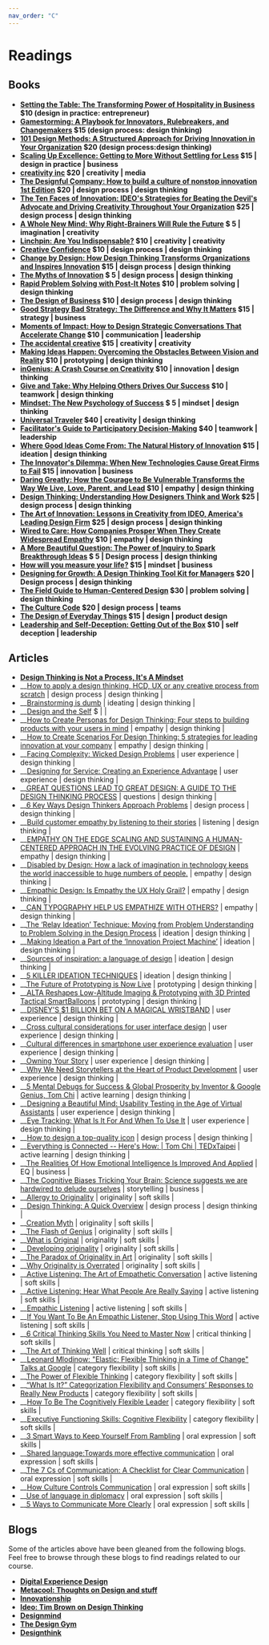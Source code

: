 ```yaml
---
nav_order: "C"
---
```


# Readings

## Books


- __[Setting the Table: The Transforming Power of Hospitality in Business](https://www.amazon.com/Setting-Table-Transforming-Hospitality-Business/dp/0060742763) \$10 (design in practice: entrepreneur)__
- __[Gamestorming: A Playbook for Innovators, Rulebreakers, and Changemakers](https://www.amazon.com/Gamestorming-Playbook-Innovators-Rulebreakers-Changemakers/dp/0596804172) \$15 (design process: design thinking)__
- __[101 Design Methods: A Structured Approach for Driving Innovation in Your Organization](https://www.amazon.com/gp/product/1118083466/?tag=wwwwileycom-20) \$20 (design process:design thinking)__
- __[Scaling Up Excellence: Getting to More Without Settling for Less](https://www.amazon.com/Scaling-Up-Excellence-Getting-Settling/dp/0385347022) \$15 | design in practice | business__
- __[creativity inc](https://www.amazon.com/Creativity-Inc-Overcoming-Unseen-Inspiration/dp/0812993012) \$20 | creativity         | media__
- __[The Designful Company: How to build a culture of nonstop innovation 1st Edition](https://www.amazon.com/The-Designful-Company-culture-innovation/dp/0321580060) \$20 | design process     | design thinking__
- __[The Ten Faces of Innovation: IDEO's Strategies for Beating the Devil's Advocate and Driving Creativity Throughout Your Organization](https://www.amazon.com/exec/obidos/ASIN/0385512074/theartofinnovat/102-0654687-1650515) \$25 | design process     | design thinking__
- __[A Whole New Mind: Why Right-Brainers Will Rule the Future](https://www.amazon.com/gp/product/1594481717?ie=UTF8&tag=freeagentnati-20&linkCode=as2&camp=1789&creative=9325&creativeASIN=1594481717) \$ 5 | imagination        | creativity__
- __[Linchpin: Are You Indispensable?](https://www.amazon.com/Linchpin-Are-Indispensable-Seth-Godin/dp/1591844096) \$10 | creativity         | creativity__
- __[Creative Confidence](https://www.amazon.com/Creative-Confidence-Unleashing-Potential-Within/dp/038534936X/ref=sr_1_5?ie=UTF8&qid=1439927658&sr=8-5&keywords=design+thinking) \$10 | design process     | design thinking__
- __[Change by Design: How Design Thinking Transforms Organizations and Inspires Innovation](https://www.amazon.com/Change-Design-Transforms-Organizations-Innovation/dp/0061766089/ref=sr_1_1?ie=UTF8&qid=1439927658&sr=8-1&keywords=design+thinking) \$15 | deisgn process     | design thinking__
- __[The Myths of Innovation](https://www.amazon.com/The-Myths-Innovation-Scott-Berkun/dp/1449389627) \$ 5 | design process     | design thinking__
- __[Rapid Problem Solving with Post-It Notes](https://www.amazon.com/Rapid-Problem-Solving-Post-It-Notes/dp/1555611427) \$10 | problem solving    | design thinking__
- __[The Design of Business](https://www.amazon.com/The-Design-Business-Competitive-Advantage/dp/1422177807) \$10 | design process     | design thinking__
- __[Good Strategy Bad Strategy: The Difference and Why It Matters](https://www.amazon.com/dp/0307886239) \$15 | strategy           | business__
- __[Moments of Impact: How to Design Strategic Conversations That Accelerate Change](https://www.amazon.com/Moments-Impact-Strategic-Conversations-Accelerate/dp/1451697627) \$10 | communication      | leadership__
- __[The accidental creative](https://www.amazon.com/Accidental-Creative-Brilliant-Moments-Notice/dp/B00NPCF98I/ref=as_li_ss_tl?_encoding=UTF8&qid=&sr=&linkCode=sl1&tag=accidental06-20&linkId=7d5e91d6a44ffea4efdef56282ebaeba) \$15 | creativity         | creativity__
- __[Making Ideas Happen: Overcoming the Obstacles Between Vision and Reality](https://www.amazon.com/Making-Ideas-Happen-Overcoming-Obstacles/dp/1591844118#customerReviews) \$10 | prototyping        | design thinking__
- __[inGenius: A Crash Course on Creativity](https://www.amazon.com/inGenius-A-Crash-Course-Creativity/dp/0062020706) \$10 | innovation         | design thinking__
- __[Give and Take: Why Helping Others Drives Our Success](https://www.amazon.com/Give-Take-Helping-Others-Success/dp/0143124986) \$10 | teamwork           | design thinking__
- __[Mindset: The New Psychology of Success](https://www.amazon.com/Mindset-Psychology-Carol-S-Dweck/dp/0345472322/ref=sr_1_1?ie=UTF8&qid=1534468216&sr=8-1&keywords=mindset+carol+s.+dweck&smid=ATVPDKIKX0DER) \$ 5 | mindset            | design thinking__
- __[Universal Traveler](https://www.amazon.com/Crisp-Universal-Traveler-Don-Koberg/dp/1560526793) \$40 | creativity         | design thinking__
- __[Facilitator's Guide to Participatory Decision-Making](https://www.amazon.com/Facilitators-Participatory-Decision-Making-Jossey-Bass-Management/dp/1118404955/ref=sr_1_1?ie=UTF8&qid=1457040439&sr=8-1&keywords=facilitators+guide+to+participatory+decision+making) \$40 | teamwork           | leadership__
- __[Where Good Ideas Come From: The Natural History of Innovation](https://www.amazon.com/Where-Good-Ideas-Come-From/dp/1594485380) \$15 | ideation           | design thinking__
- __[The Innovator's Dilemma: When New Technologies Cause Great Firms to Fail](https://www.amazon.com/The-Innovators-Dilemma-Technologies-Cause/dp/0875845851/ref=tmm_hrd_title_0?ie=UTF8&qid=1339574940&sr=1-2) \$15 | innovation         | business__
- __[Daring Greatly: How the Courage to Be Vulnerable Transforms the Way We Live, Love, Parent, and Lead](https://www.amazon.com/Daring-Greatly-Courage-Vulnerable-Transforms/dp/1592408419) \$10 | empathy            | design thinking__
- __[Design Thinking: Understanding How Designers Think and Work](https://www.amazon.com/Design-Thinking-Understanding-Designers-Think-ebook/dp/B005GZL8Z0/ref=as_li_ss_tl?dpID=618RxyYXw-L&preST=_SX342_QL70_&dpSrc=detail&linkCode=sl1&tag=programi-20&linkId=13cb11e2338024bbb5f9cbb6c46ea56a&language=en_US) \$25 | design process     | design thinking__
- __[The Art of Innovation: Lessons in Creativity from IDEO, America's Leading Design Firm](https://www.amazon.com/Art-Innovation-Lessons-Creativity-Americas/dp/0385499841/ref=as_li_ss_tl?&imprToken=fbwvZQZ95OmYLPds5IYJIA&slotNum=9&ie=UTF8&s=books&qid=1272602242&sr=8-1&linkCode=sl1&tag=programi-20&linkId=8505697c3d6007e605f0e78d1dacec72&language=en_US) \$25 | design process     | design thinking__
- __[Wired to Care: How Companies Prosper When They Create Widespread Empathy](https://www.amazon.com/Wired-Care-Companies-Prosper-Widespread/dp/013714234X/ref=sr_1_1?ie=UTF8&s=books&qid=1272602709&sr=1-1) \$10 | empathy            | design thinking__
- __[A More Beautiful Question: The Power of Inquiry to Spark Breakthrough Ideas](https://www.amazon.com/More-Beautiful-Question-Inquiry-Breakthrough/dp/1632861054) \$ 5 | Design process     | design thinking__
- __[How will you measure your life?](https://www.amazon.com/How-Will-Measure-Your-Life/dp/0062102419) \$15 | mindset            | business__
- __[Designing for Growth: A Design Thinking Tool Kit for Managers](https://www.amazon.com/Designing-Growth-Design-Thinking-Managers/dp/1531888844) \$20 | Design process     | design thinking__
- __[The Field Guide to Human-Centered Design](https://www.amazon.com/Field-Guide-Human-Centered-Design/dp/0991406311) \$30 | problem solving    | design thinking__
- __[The Culture Code](https://www.amazon.com/Culture-Code-Secrets-Highly-Successful/dp/0804176981/ref=sr_1_1?ie=UTF8&qid=1537383061&sr=8-1&keywords=culture+code+coyle&dpID=51p0mZIztFL&preST=_SY291_BO1,204,203,200_QL40_&dpSrc=srch#customerReviews) \$20 | design process     | teams__
- __[The Design of Everyday Things](https://www.amazon.com/Design-Everyday-Things-Revised-Expanded/dp/0465050654/ref=sr_1_1?ie=UTF8&qid=1537565084&sr=8-1&keywords=design+of+everyday+things) \$15 | design             | product design__
- __[Leadership and Self-Deception: Getting Out of the Box](https://www.amazon.com/Leadership-Self-Deception-Getting-Out-Box/dp/1576759776) \$10 | self deception     | leadership__


## Articles

- __[Design Thinking is Not a Process, It's A Mindset](https://www.entrepreneur.com/article/310282)__
- __[How to apply a design thinking, HCD, UX or any creative process from scratch](https://medium.com/digital-experience-design/how-to-apply-a-design-thinking-hcd-ux-or-any-creative-process-from-scratch-b8786efbf812) | design process       | design thinking |
- __[Brainstorming is dumb](https://www.fastcompany.com/3062292/brainstorming-is-dumb) | ideating             | design thinking |
- __[Design and the Self](https://medium.com/design-your-life/design-and-the-self-a5670a000fee) \$                  |                 |
- __[How to Create Personas for Design Thinking: Four steps to building products with your users in mind](https://www.innovationtraining.org/create-personas-design-thinking/) | empathy              | design thinking |
- __[How to Create Scenarios For Design Thinking: 5 strategies for leading innovation at your company](https://www.innovationtraining.org/how-to-create-scenarios-for-design-thinking/) | empathy              | design thinking |
- __[Facing Complexity: Wicked Design Problems](https://medium.com/age-of-awareness/facing-complexity-wicked-design-problems-ee8c71618966) | user experience      | design thinking |
- __[Designing for Service: Creating an Experience Advantage](http://www.dubberly.com/wp-content/uploads/2010/03/ddo_article_designing_service.pdf) | user experience      | design thinking |
- __[GREAT QUESTIONS LEAD TO GREAT DESIGN: A GUIDE TO THE DESIGN THINKING PROCESS](https://www.webdesignerdepot.com/2017/12/great-questions-lead-to-great-design-a-guide-to-the-design-thinking-process/) | questions            | design thinking |
- __[6 Key Ways Design Thinkers Approach Problems](https://www.fastcompany.com/3060852/6-key-ways-design-thinkers-approach-problems) | design process       | design thinking |
- __[Build customer empathy by listening to their stories](https://medium.com/startup-grind/build-customer-empathy-by-listening-to-their-stories-38b5df9337aa) | listening            | design thinking |
- __[EMPATHY ON THE EDGE SCALING AND SUSTAINING A HUMAN-CENTERED APPROACH IN THE EVOLVING PRACTICE OF DESIGN](http://5a5f89b8e10a225a44ac-ccbed124c38c4f7a3066210c073e7d55.r9.cf1.rackcdn.com/files/pdfs/news/Empathy_on_the_Edge.pdf) | empathy              | design thinking |
- __[Disabled by Design: How a lack of imagination in technology keeps the world inaccessible to huge numbers of people.](http://www.slate.com/articles/technology/future_tense/2015/02/technology_and_disability_design_lacks_the_imagination_to_make_the_world.html) | empathy              | design thinking |
- __[Empathic Design: Is Empathy the UX Holy Grail?](https://www.interaction-design.org/literature/article/empathic-design-is-empathy-the-ux-holy-grail) | empathy              | design thinking |
- __[CAN TYPOGRAPHY HELP US EMPATHIZE WITH OTHERS?](https://www.wired.com/2015/06/can-typography-help-us-empathize-others/) | empathy              | design thinking |
- __[The ‘Relay Ideation’ Technique: Moving from Problem Understanding to Problem Solving in the Design Process](https://lirias2repo.kuleuven.be/bitstream/handle/123456789/468606/chp_10.1007_978-3-642-40498-6_57.pdf;jsessionid=F5FC7D5508907F62DDF607ECE368D52C?sequence=1) | ideation             | design thinking |
- __[Making Ideation a Part of the ‘Innovation Project Machine’](http://www.innovationmanagement.se/2013/02/04/making-ideation-a-part-of-the-innovation-project-machine/) | ideation             | design thinking |
- __[Sources of inspiration: a language of design](https://www.sciencedirect.com/science/article/pii/S0142694X00000223) | ideation             | design thinking |
- __[5 KILLER IDEATION TECHNIQUES](http://www.freshminds.net/2016/09/5-killer-ideation-techniques/) | ideation             | design thinking |
- __[The Future of Prototyping is Now Live](https://hbr.org/2014/03/the-future-of-prototyping-is-now-live) | prototyping          | design thinking |
- __[ALTA Reshapes Low-Altitude Imaging & Prototyping with 3D Printed Tactical SmartBalloons](https://3dprint.com/115061/alta-low-altitude-imaging/) | prototyping          | design thinking |
- __[DISNEY'S $1 BILLION BET ON A MAGICAL WRISTBAND](https://www.wired.com/2015/03/disney-magicband/) | user experience      | design thinking |
- __[Cross cultural considerations for user interface design](http://www.humanfactors.com/newsletters/cross-cultural-considerations-for-user-interface-design.asp) | user experience      | design thinking |
- __[Cultural differences in smartphone user experience evaluation](https://dl.acm.org/citation.cfm?id=1899499) | user experience      | design thinking |
- __[Owning Your Story](https://uxmag.com/articles/owning-your-story) | user experience      | design thinking |
- __[Why We Need Storytellers at the Heart of Product Development](http://uxmag.com/articles/why-we-need-storytellers-at-the-heart-of-product-development#.T52qqSog1VU.twitter) | user experience      | design thinking |
- __[5 Mental Debugs for Success & Global Prosperity by Inventor & Google Genius, Tom Chi](https://www.youtube.com/watch?time_continue=33&v=25fUDjMtkuI) | active learning      | design thinking |
- __[Designing a Beautiful Mind: Usability Testing in the Age of Virtual Assistants](https://www.wired.com/insights/2015/03/designing-beautiful-mind-usability-testing-age-virtual-assistants/) | user experience      | design thinking |
- __[Eye Tracking: What Is It For And When To Use It](https://usabilitygeek.com/what-is-eye-tracking-when-to-use-it/) | user experience      | design thinking |
- __[How to design a top-quality icon](https://www.creativebloq.com/graphic-design/how-design-top-quality-icon-10135092) | design process       | design thinking |
- __[Everything is Connected -- Here's How: \| Tom Chi \| TEDxTaipei](https://www.youtube.com/watch?v=rPh3c8Sa37M) | active learning      | design thinking |
- __[The Realities Of How Emotional Intelligence Is Improved And Applied](https://www.forbes.com/sites/petekrasspiersonkrass/2018/08/08/the-realities-of-how-emotional-intelligence-is-improved-and-applied/#106b16dc2d02) | EQ                   | business        |
- __[The Cognitive Biases Tricking Your Brain: Science suggests we are hardwired to delude ourselves](https://www.theatlantic.com/magazine/archive/2018/09/cognitive-bias/565775/?silverid-ref=MzQxNTgyODIyMzE5S0) | storytelling         | business        |
- __[Allergy to Originality](http://www.designindaba.com/videos/creative-work/allergy-originality) | originality          | soft skills     |
- __[Design Thinking: A Quick Overview](https://www.interaction-design.org/literature/article/design-thinking-a-quick-overview) | design process       | design thinking |
- __[Creation Myth](https://www.newyorker.com/magazine/2011/05/16/creation-myth) | originality          | soft skills     |
- __[The Flash of Genius](https://www.newyorker.com/magazine/1993/01/11/the-flash-of-genius) | originality          | soft skills     |
- __[What is Original](https://www.npr.org/programs/ted-radio-hour/321797073/what-is-original) | originality          | soft skills     |
- __[Developing originality](https://services.unimelb.edu.au/__data/assets/pdf_file/0009/471267/Developing_originality_Update_051112.pdf) | originality          | soft skills     |
- __[The Paradox of Originality in Art](https://artplusmarketing.com/the-paradox-of-originality-in-art-454793056b31) | originality          | soft skills     |
- __[Why Originality is Overrated](https://medium.com/the-mission/why-originality-is-overrated-ac471e4bcbb6) | originality          | soft skills     |
- __[Active Listening: The Art of Empathetic Conversation](https://positivepsychologyprogram.com/active-listening/) | active listening     | soft skills     |
- __[Active Listening: Hear What People Are Really Saying](https://www.mindtools.com/CommSkll/ActiveListening.htm) | active listening     | soft skills     |
- __[Empathic Listening](https://www.beyondintractability.org/essay/empathic_listening) | active listening     | soft skills     |
- __[If You Want To Be An Empathic Listener, Stop Using This Word](https://www.forbes.com/sites/markmurphy/2017/07/09/if-you-want-to-be-an-empathic-listener-stop-using-this-word/#512453172df1) | active listening     | soft skills     |
- __[6 Critical Thinking Skills You Need to Master Now](https://www.rasmussen.edu/student-life/blogs/college-life/critical-thinking-skills-to-master-now/) | critical thinking    | soft skills     |
- __[The Art of Thinking Well](https://www.nytimes.com/2017/10/10/opinion/the-art-of-thinking-well.html) | critical thinking    | soft skills     |
- __[Leonard Mlodinow: "Elastic: Flexible Thinking in a Time of Change" Talks at Google](https://www.youtube.com/watch?v=vFxx3vp4HaY) | category flexibility | soft skills     |
- __[The Power of Flexible Thinking](https://www.scientificamerican.com/article/the-power-of-flexible-thinking/) | category flexibility | soft skills     |
- __[“What Is It?” Categorization Flexibility and Consumers’ Responses to Really New Products](https://liberalarts.utexas.edu/_files/markman/JCR01.pdf) | category flexibility | soft skills     |
- __[How To Be The Cognitively Flexible Leader](https://www.forbes.com/sites/rawnshah/2015/01/21/the-cognitively-flexible-leader/#5a76a9e01c82) | category flexibility | soft skills |
- __[Executive Functioning Skills: Cognitive Flexibility](http://blog.studentcaffe.com/cognitive-flexibility/) | category flexibility | soft skills |
- __[3 Smart Ways to Keep Yourself From Rambling](https://www.themuse.com/advice/3-smart-ways-to-keep-yourself-from-rambling) | oral expression      | soft skills |
- __[Shared language:Towards more effective communication](https://www.ncbi.nlm.nih.gov/pmc/articles/PMC3575067/) | oral expression      | soft skills |
- __[The 7 Cs of Communication: A Checklist for Clear Communication](https://www.mindtools.com/pages/article/newCS_85.htm) | oral expression      | soft skills |
- __[How Culture Controls Communication](https://www.forbes.com/sites/carolkinseygoman/2011/11/28/how-culture-controls-communication/#2c9e55bc263b) | oral expression      | soft skills |
- __[Use of language in diplomacy](https://www.diplomacy.edu/resources/general/use-language-diplomacy) | oral expression      | soft skills |
- __[5 Ways to Communicate More Clearly](https://www.inc.com/geoffrey-james/5-ways-to-communicate-more-clearly.html) | oral expression      | soft skills |

## Blogs

Some of the articles above have been gleaned from the following blogs. Feel free to browse through these blogs to find readings related to our course.

- __[Digital Experience Design](https://medium.com/digital-experience-design)__
- __[Metacool: Thoughts on Design and stuff](http://metacool.com/)__
- __[Innovationship](https://www.innovationship.com/blog)__
- __[Ideo: Tim Brown on Design Thinking](https://designthinking.ideo.com/)__
- __[Designmind](https://designmind.frogdesign.com/?sort=popular#sort)__
- __[The Design Gym](http://www.thedesigngym.com/blog/)__
- __[Designthink](http://desthink.tumblr.com/)__

<script>
$(document).ready(function(){

    $('table.display').DataTable( {
        paging: true,
        stateSave: true,
        searching: true
    }
        );
});
</script>